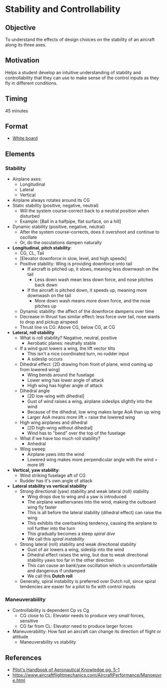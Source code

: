 # Stability and Controllability

## Objective

To understand the effects of design choices on the stability of an aircraft along its three axes.

## Motivation

Helps a student develop an intuitive understanding of stability and controllability that they can use to make sense of the control inputs as they fly in different conditions.

## Timing

45 minutes

## Format

- [White board](/slides/stability.pdf)

## Elements

### Stability

- Airplane axes:
  - Longitudinal
  - Lateral
  - Vertical
- Airplane always rotates around its CG
- Static stability (positive, negative, neutral)
  - Will the system course-correct back to a neutral position when disturbed
  - Example: [Ball in a halfpipe, flat surface, on a hill]
- Dynamic stability (positive, negative, neutral)
  - After the system course-corrects, does it overshoot and continue to oscillate
  - Or, do the osculations dampen naturally
- **Longitudinal, pitch stability**:
  - CG, CL, Tail
  - [Elevator downforce in slow, level, and high speeds]
  - Positive stability: Wing is providing downforce onto tail
    - If aircraft is pitched up, it slows, meaning less downwash on the tail
      - Less down wash mean less down force, and nose pitches back down
    - If the aircraft is pitched down, it speeds up, meaning more downwash on the tail
      - More down wash means more down force, and the nose pitches up
  - Dynamic stability: the affect of the downforce dampens over time
  - Decrease in thrust has similar effect: less force over tail, nose wants to drop and pickup airspeed
  - Thrust line vs CG: Above CG, below CG, at CG
- **Lateral, roll stability**
  - What is roll stability? Negative, neutral, positive
    - Aerobatic planes: neutrally stable
  - If a wind gust lowers a wing, the lift vector tilts
    - This isn't a nice coordinated turn, no rudder input
    - A sideslip occurs
  - Dihedral effect: [2D drawing from front of plane, wind coming up from lowered wing]
    - Wing bends around the fuselage
    - Lower wing has lower angle of attack
    - High wing has higher angle of attack
  - Dihedral angle
    - [2D low-wing with dihedral]
    - Gust of wind raises a wing, airplane sideslips slightly into the wind
    - Because of the dihedral, low wing makes large AoA than up wing
    - Larger AoA means more lift = raise the lowered wing
  - High wing airplanes and dihedral
    - [2D high-wing without dihedral]
    - Wind has to "bend" over the top of the fuselage
  - What if we have too much roll stability?
    - Anhedral
  - Wing sweep
    - Airplane yaws into the wind
    - Lowered wing makes more perpendicular angle with the wind = more lift
- **Vertical, yaw stability**:
  - Wind striking fuselage aft of CG
  - Rudder has it's own angle of attack
- **Lateral stability vs vertical stability**
  - Strong directional (yaw) stability and weak lateral (roll) stability
    - Wing drops due to wing and a yaw is introduced
    - The airplane weathervanes into the wind, making the outboard wing fly faster
    - This is all before the lateral stability (dihedral effect) can raise the wing
    - This exhibits the overbanking tendency, causing the airplane to roll further into the turn
    - This gradually becomes a steep _spiral dive_
    - We call this _spiral instability_
  - Strong lateral (roll) stability and weak directional stability
    - Gust of air lowers a wing, sideslip into the wind
    - Dihedral effect raises the wing, but due to weak directional stability yaws too far in the other direction
    - This can cause an bank/yaw oscillation which is uncomfortable and dangerous if undamped
    - We call this **Dutch roll**
  - Generally, spiral instability is preferred over Dutch roll, since spiral tendencies are easier for a pilot to fix with control inputs

### Maneuverability

- Controllability is dependent Cp vs Cg
  - CG close to CL: Elevator needs to produce very small forces, sensitive
  - CG far from CL: Elevator need to produce larger forces
- Maneuverability: How fast an aircraft can change its direction of flight or attitude
  - Maneuverability vs stability

## References

- [Pilot's Handbook of Aeronautical Knowledge pg. 5-1](/_references/PHAK/5-1)
- https://www.aircraftflightmechanics.com/AircraftPerformance/Manoeuvre.html
